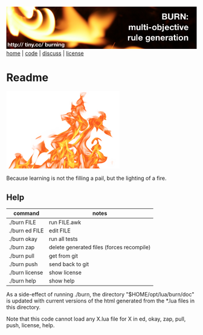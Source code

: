 <a href="http://tiny.cc/burning"><img src="etc/img/burn.png"></a><br clear=all>
[home](http://tiny.cc/burning) | [code](https://github.com/burn/burn) | [discuss](https://github.com/burn/burn/issues) | [license](https://github.com/burn/burn/blob/master/LICENSE.md)

# Readme

<img width=300  src="etc/img/burn-wide.png">

Because learning is not the filling  a pail, but the lighting of a fire. 

## Help

command| notes
------------ | -------------
./burn FILE   |     	run FILE.awk
./burn ed FILE |		edit FILE
./burn okay 	 |	run all tests
./burn zap 	|	delete generated files (forces recompile)
./burn pull	|	get from git
./burn push	|	send back to git
./burn license	|	show license
./burn help	|	show help

As a side-effect of running ./burn, the directory
"$HOME/opt/lua/burn/doc" is updated with current versions of the
html generated from the \*.lua files in this directory.

Note that this code cannot load any X.lua file for
X in ed, okay, zap, pull, push, license, help.
